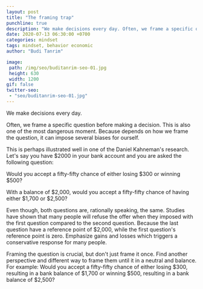 ```yaml
---
layout: post
title: "The framing trap"
punchline: true
description: "We make decisions every day. Often, we frame a specific question before making a decision. This is also one of the most dangerous moment."
date: 2020-07-13 06:30:00 +0700
categories: mindset
tags: mindset, behavior economic
author: "Budi Tanrim"

image:
 path: /img/seo/buditanrim-seo-01.jpg
 height: 630
 width: 1200
gif: false
twitter-seo: 
 - "seo/buditanrim-seo-01.jpg"
---
```


We make decisions every day. 

Often, we frame a specific question before making a decision. This is also one of the most dangerous moment. Because depends on how we frame the question, it can impose several biases for ourself. 

This is perhaps illustrated well in one of the Daniel Kahneman's research. Let's say you have $2000 in your bank account and you are asked the following question:

Would you accept a fifty-fifty chance of either losing $300 or winning $500?

With a balance of $2,000, would you accept a fifty-fifty chance of having either $1,700 or $2,500?

Even though, both questions are, rationally speaking, the same. Studies have shown that many people will refuse the offer when they imposed with the first question compared to the second question. Because the last question have a reference point of $2,000, while the first question's reference point is zero. Emphasize gains and losses which triggers a conservative response for many people.

Framing the question is crucial, but don't just frame it once. Find another perspective and different way to frame them until it in a neutral and balance. For example: Would you accept a fifty-fifty chance of either losing $300, resulting in a bank balance of $1,700 or winning $500, resulting in a bank balance of $2,500?